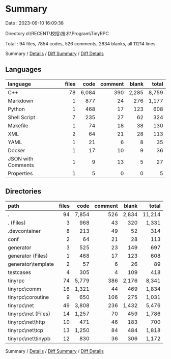 # Summary

Date : 2023-09-10 16:09:38

Directory d:\\RECENT\\校招\\技术\\Program\\TinyRPC

Total : 94 files,  7854 codes, 526 comments, 2834 blanks, all 11214 lines

Summary / [Details](details.md) / [Diff Summary](diff.md) / [Diff Details](diff-details.md)

## Languages
| language | files | code | comment | blank | total |
| :--- | ---: | ---: | ---: | ---: | ---: |
| C++ | 78 | 6,084 | 390 | 2,285 | 8,759 |
| Markdown | 1 | 877 | 24 | 276 | 1,177 |
| Python | 1 | 468 | 17 | 123 | 608 |
| Shell Script | 7 | 235 | 27 | 62 | 324 |
| Makefile | 1 | 74 | 18 | 38 | 130 |
| XML | 2 | 64 | 21 | 28 | 113 |
| YAML | 1 | 21 | 6 | 8 | 35 |
| Docker | 1 | 17 | 10 | 9 | 36 |
| JSON with Comments | 1 | 9 | 13 | 5 | 27 |
| Properties | 1 | 5 | 0 | 0 | 5 |

## Directories
| path | files | code | comment | blank | total |
| :--- | ---: | ---: | ---: | ---: | ---: |
| . | 94 | 7,854 | 526 | 2,834 | 11,214 |
| . (Files) | 3 | 968 | 43 | 320 | 1,331 |
| .devcontainer | 8 | 213 | 49 | 52 | 314 |
| conf | 2 | 64 | 21 | 28 | 113 |
| generator | 3 | 525 | 23 | 149 | 697 |
| generator (Files) | 1 | 468 | 17 | 123 | 608 |
| generator\\template | 2 | 57 | 6 | 26 | 89 |
| testcases | 4 | 305 | 4 | 109 | 418 |
| tinyrpc | 74 | 5,779 | 386 | 2,176 | 8,341 |
| tinyrpc\\comm | 16 | 1,321 | 44 | 469 | 1,834 |
| tinyrpc\\coroutine | 9 | 650 | 106 | 275 | 1,031 |
| tinyrpc\\net | 49 | 3,808 | 236 | 1,432 | 5,476 |
| tinyrpc\\net (Files) | 14 | 1,257 | 70 | 459 | 1,786 |
| tinyrpc\\net\\http | 10 | 471 | 46 | 183 | 700 |
| tinyrpc\\net\\tcp | 13 | 1,250 | 84 | 484 | 1,818 |
| tinyrpc\\net\\tinypb | 12 | 830 | 36 | 306 | 1,172 |

Summary / [Details](details.md) / [Diff Summary](diff.md) / [Diff Details](diff-details.md)